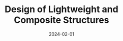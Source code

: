 ---
layout: post
date: 2024-02-01
inline: true
title: Design of Lightweight and Composite Structures
university: Politecnico di Torino
semester: Spring&nbsp;2024
past: false
teachers:
    - D.S. Paolino
    - R. Ciardiello
    - A. Ciampaglia
external_page: https://didattica.polito.it/pls/portal30/gap.pkg_guide.viewGap?p_cod_ins=01SQQQD&p_a_acc=2024&p_header=S&p_lang=IT&multi=N
---